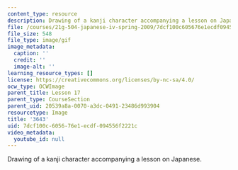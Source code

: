 ```yaml
---
content_type: resource
description: Drawing of a kanji character accompanying a lesson on Japanese.
file: /courses/21g-504-japanese-iv-spring-2009/7dcf100c605676e1ecdf094556f2221c_3643.gif
file_size: 548
file_type: image/gif
image_metadata:
  caption: ''
  credit: ''
  image-alt: ''
learning_resource_types: []
license: https://creativecommons.org/licenses/by-nc-sa/4.0/
ocw_type: OCWImage
parent_title: Lesson 17
parent_type: CourseSection
parent_uid: 20539a8a-0070-a3dc-0491-23486d993904
resourcetype: Image
title: '3643'
uid: 7dcf100c-6056-76e1-ecdf-094556f2221c
video_metadata:
  youtube_id: null
---
```

Drawing of a kanji character accompanying a lesson on Japanese.